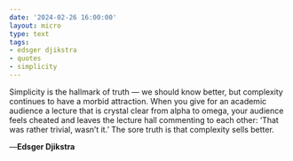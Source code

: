 ```yaml
---
date: '2024-02-26 16:00:00'
layout: micro
type: text
tags:
- edsger djikstra
- quotes
- simplicity
---
```


Simplicity is the hallmark of truth — we should know better, but complexity continues to have a morbid attraction. When you give for an academic audience a lecture that is crystal clear from alpha to omega, your audience feels cheated and leaves the lecture hall commenting to each other: ‘That was rather trivial, wasn’t it.’ The sore truth is that complexity sells better.

—**Edsger Djikstra**

